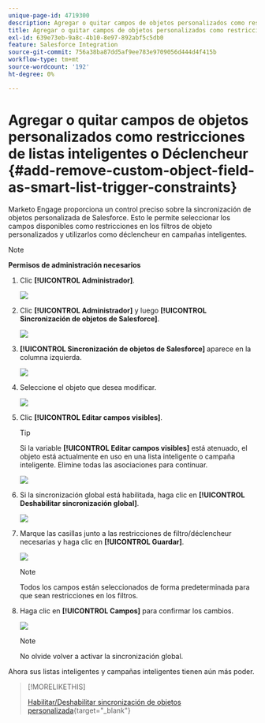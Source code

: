 ```yaml
---
unique-page-id: 4719300
description: Agregar o quitar campos de objetos personalizados como restricciones de listas inteligentes o Déclencheur - Documentos de Marketo - Documentación del producto
title: Agregar o quitar campos de objetos personalizados como restricciones de listas inteligentes o Déclencheur
exl-id: 639e73eb-9a8c-4b10-8e97-892abf5c5db0
feature: Salesforce Integration
source-git-commit: 756a38ba87dd5af9ee783e9709056d444d4f415b
workflow-type: tm+mt
source-wordcount: '192'
ht-degree: 0%

---
```


# Agregar o quitar campos de objetos personalizados como restricciones de listas inteligentes o Déclencheur {#add-remove-custom-object-field-as-smart-list-trigger-constraints}

Marketo Engage proporciona un control preciso sobre la sincronización de objetos personalizada de Salesforce. Esto le permite seleccionar los campos disponibles como restricciones en los filtros de objeto personalizados y utilizarlos como déclencheur en campañas inteligentes.

>[!NOTE]
>
>**Permisos de administración necesarios**

1. Clic **[!UICONTROL Administrador]**.

   ![](assets/image2014-12-10-13-3a9-3a47.png)

1. Clic **[!UICONTROL Administrador]** y luego **[!UICONTROL Sincronización de objetos de Salesforce]**.

   ![](assets/image2015-12-11-15-3a11-3a41.png)

1. **[!UICONTROL Sincronización de objetos de Salesforce]** aparece en la columna izquierda.

   ![](assets/image2015-12-11-15-3a15-3a15.png)

1. Seleccione el objeto que desea modificar.

   ![](assets/image2014-12-10-13-3a10-3a11.png)

1. Clic **[!UICONTROL Editar campos visibles]**.

   >[!TIP]
   >
   >Si la variable **[!UICONTROL Editar campos visibles]** está atenuado, el objeto está actualmente en uso en una lista inteligente o campaña inteligente. Elimine todas las asociaciones para continuar.

   ![](assets/image2014-12-10-13-3a10-3a25.png)

1. Si la sincronización global está habilitada, haga clic en **[!UICONTROL Deshabilitar sincronización global]**.

   ![](assets/image2014-12-10-13-3a10-3a36.png)

1. Marque las casillas junto a las restricciones de filtro/déclencheur necesarias y haga clic en **[!UICONTROL Guardar]**.

   ![](assets/image2014-12-10-13-3a10-3a47.png)

   >[!NOTE]
   >
   >Todos los campos están seleccionados de forma predeterminada para que sean restricciones en los filtros.

1. Haga clic en **[!UICONTROL Campos]** para confirmar los cambios.

   ![](assets/image2014-12-10-13-3a10-3a56.png)

   >[!NOTE]
   >
   >No olvide volver a activar la sincronización global.

Ahora sus listas inteligentes y campañas inteligentes tienen aún más poder.

>[!MORELIKETHIS]
>
>[Habilitar/Deshabilitar sincronización de objetos personalizada](/help/marketo/product-docs/crm-sync/salesforce-sync/setup/optional-steps/enable-disable-custom-object-sync.md){target="_blank"}
